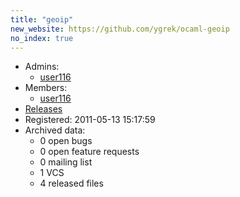 ```yaml
---
title: "geoip"
new_website: https://github.com/ygrek/ocaml-geoip
no_index: true
---
```


* Admins:
  * [user116](/users/user116)
* Members:
  * [user116](/users/user116)
* [Releases](https://download.ocamlcore.org/geoip)
* Registered: 2011-05-13 15:17:59
* Archived data:
  * 0 open bugs
  * 0 open feature requests
  * 0 mailing list
  * 1 VCS
  * 4 released files
